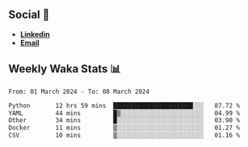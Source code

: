 ## Social 🔗

- [**Linkedin**](https://www.linkedin.com/in/trevorward001/)
- **<a href="mailto:trevorward001@gmail.com">Email<a>**

## Weekly Waka Stats 📊
<!--START_SECTION:waka-->

```txt
From: 01 March 2024 - To: 08 March 2024

Python       12 hrs 59 mins  ██████████████████████░░░   87.72 %
YAML         44 mins         █▒░░░░░░░░░░░░░░░░░░░░░░░   04.99 %
Other        34 mins         █░░░░░░░░░░░░░░░░░░░░░░░░   03.90 %
Docker       11 mins         ▒░░░░░░░░░░░░░░░░░░░░░░░░   01.27 %
CSV          10 mins         ▒░░░░░░░░░░░░░░░░░░░░░░░░   01.16 %
```

<!--END_SECTION:waka-->

<!--

Here are some ideas to get you started:

- 🔭 I’m currently working on (way to add branches committed on)
- 🌱 I’m currently learning Web Frameworks and Machine Learning! (Lisp, JS (react & angular), Python, and __)
- 💬 Ask me about ...
- 📫 How to reach me: 
- 😄 Pronouns: He/Him/His
- ⚡ Fun fact: ...

that-recsys-lab
-->
